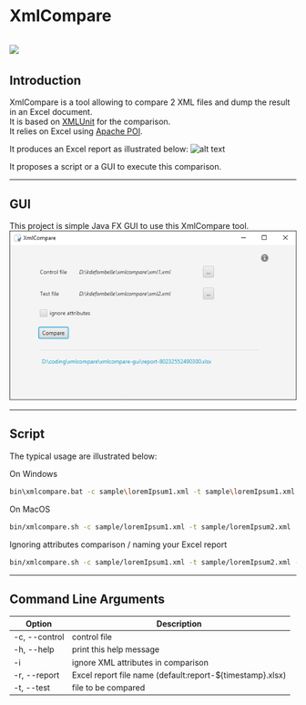 XmlCompare
======================
![](https://github.com/kdefombelle/xmlcompare/workflows/tests/badge.svg)
----------------------
Introduction
----------------------
XmlCompare is a tool allowing to compare 2 XML files and dump the result in an Excel document.<br/>
It is based on [XMLUnit](http://www.xmlunit.org/) for the comparison.<br/>
It relies on Excel using [Apache POI](https://poi.apache.org/).

It produces an Excel report as illustrated below:
![alt text](https://raw.githubusercontent.com/kdefombelle/xmlcompare/master/doc/excelReport.png "Lorem Ipsum XML comparison")

It proposes a script or a GUI to execute this comparison.

----------------------
GUI
----------------------
This project is simple Java FX GUI to use this XmlCompare tool.
![alt text](https://raw.githubusercontent.com/kdefombelle/xmlcompare/master/doc/xmlcompare.png "XmlCompare GUI")

----------------------
Script
----------------------
The typical usage are illustrated below:

On Windows
```sh
bin\xmlcompare.bat -c sample\loremIpsum1.xml -t sample\loremIpsum1.xml
```
On MacOS
```sh
bin/xmlcompare.sh -c sample/loremIpsum1.xml -t sample/loremIpsum2.xml
```

Ignoring attributes comparison / naming your Excel report
```sh
bin/xmlcompare.sh -c sample/loremIpsum1.xml -t sample/loremIpsum2.xml -i -r myReport.xlsx
```

----------------------
Command Line Arguments
----------------------

|Option                 |Description|
|------                 |-----------|
|-c, --control <File>   |control file|
|-h, --help             |print this help message|
|-i                     |ignore XML attributes in comparison|
|-r, --report           |Excel report file name (default:report-${timestamp}.xlsx)|
|-t, --test <File>      |file to be compared|

